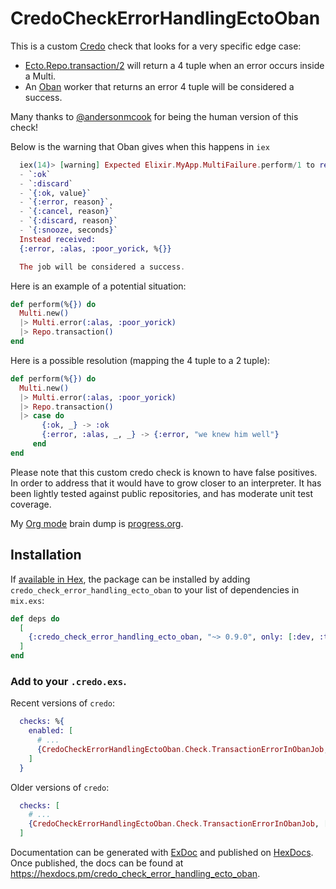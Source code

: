 # CredoCheckErrorHandlingEctoOban

This is a custom [Credo](https://github.com/rrrene/credo) check that looks for a very specific edge case:

* [Ecto.Repo.transaction/2](https://hexdocs.pm/ecto/Ecto.Repo.html#c:transaction/2) will return a 4 tuple when an error occurs inside a Multi.
* An [Oban](https://github.com/sorentwo/oban) worker that returns an error 4 tuple will be considered a success.

Many thanks to [@andersonmcook](https://github.com/andersonmcook) for being the human version of this check!

Below is the warning that Oban gives when this happens in `iex`

```elixir
  iex(14)> [warning] Expected Elixir.MyApp.MultiFailure.perform/1 to return:
  - `:ok`
  - `:discard`
  - `{:ok, value}`
  - `{:error, reason}`,
  - `{:cancel, reason}`
  - `{:discard, reason}`
  - `{:snooze, seconds}`
  Instead received:
  {:error, :alas, :poor_yorick, %{}}

  The job will be considered a success.
```

Here is an example of a potential situation:

  ```elixir
  def perform(%{}) do
    Multi.new()
    |> Multi.error(:alas, :poor_yorick)
    |> Repo.transaction()
  end
  ```

Here is a possible resolution (mapping the 4 tuple to a 2 tuple):

  ```elixir
  def perform(%{}) do
    Multi.new()
    |> Multi.error(:alas, :poor_yorick)
    |> Repo.transaction()
    |> case do
         {:ok, _} -> :ok
         {:error, :alas, _, _} -> {:error, "we knew him well"}
       end
  end
  ```

Please note that this custom credo check is known to have false positives. In order to address
that it would have to grow closer to an interpreter. It has been lightly tested against public repositories,
and has moderate unit test coverage.

My [Org mode](https://orgmode.org/) brain dump is [progress.org](progress.org).

## Installation

If [available in Hex](https://hex.pm/docs/publish), the package can be installed
by adding `credo_check_error_handling_ecto_oban` to your list of dependencies in `mix.exs`:

```elixir
def deps do
  [
    {:credo_check_error_handling_ecto_oban, "~> 0.9.0", only: [:dev, :test], runtime: false}
  ]
end
```

### Add to your `.credo.exs`.

Recent versions of `credo`:

```elixir
  checks: %{
    enabled: [
      # ...
      {CredoCheckErrorHandlingEctoOban.Check.TransactionErrorInObanJob, []}
    ]
  }
```

Older versions of `credo`:

```elixir
  checks: [
    # ...
    {CredoCheckErrorHandlingEctoOban.Check.TransactionErrorInObanJob, []}
  ]
```

Documentation can be generated with [ExDoc](https://github.com/elixir-lang/ex_doc)
and published on [HexDocs](https://hexdocs.pm). Once published, the docs can
be found at <https://hexdocs.pm/credo_check_error_handling_ecto_oban>.

